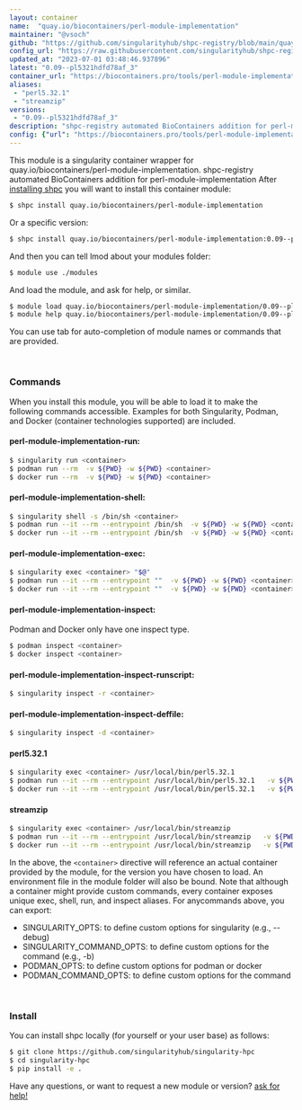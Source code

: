 ```yaml
---
layout: container
name:  "quay.io/biocontainers/perl-module-implementation"
maintainer: "@vsoch"
github: "https://github.com/singularityhub/shpc-registry/blob/main/quay.io/biocontainers/perl-module-implementation/container.yaml"
config_url: "https://raw.githubusercontent.com/singularityhub/shpc-registry/main/quay.io/biocontainers/perl-module-implementation/container.yaml"
updated_at: "2023-07-01 03:48:46.937896"
latest: "0.09--pl5321hdfd78af_3"
container_url: "https://biocontainers.pro/tools/perl-module-implementation"
aliases:
 - "perl5.32.1"
 - "streamzip"
versions:
 - "0.09--pl5321hdfd78af_3"
description: "shpc-registry automated BioContainers addition for perl-module-implementation"
config: {"url": "https://biocontainers.pro/tools/perl-module-implementation", "maintainer": "@vsoch", "description": "shpc-registry automated BioContainers addition for perl-module-implementation", "latest": {"0.09--pl5321hdfd78af_3": "sha256:ee98af5d538bfdb16bcd57da2e10140d48ecf3509d721c8c52a04de1b8a8eae7"}, "tags": {"0.09--pl5321hdfd78af_3": "sha256:ee98af5d538bfdb16bcd57da2e10140d48ecf3509d721c8c52a04de1b8a8eae7"}, "docker": "quay.io/biocontainers/perl-module-implementation", "aliases": {"perl5.32.1": "/usr/local/bin/perl5.32.1", "streamzip": "/usr/local/bin/streamzip"}}
---
```


This module is a singularity container wrapper for quay.io/biocontainers/perl-module-implementation.
shpc-registry automated BioContainers addition for perl-module-implementation
After [installing shpc](#install) you will want to install this container module:


```bash
$ shpc install quay.io/biocontainers/perl-module-implementation
```

Or a specific version:

```bash
$ shpc install quay.io/biocontainers/perl-module-implementation:0.09--pl5321hdfd78af_3
```

And then you can tell lmod about your modules folder:

```bash
$ module use ./modules
```

And load the module, and ask for help, or similar.

```bash
$ module load quay.io/biocontainers/perl-module-implementation/0.09--pl5321hdfd78af_3
$ module help quay.io/biocontainers/perl-module-implementation/0.09--pl5321hdfd78af_3
```

You can use tab for auto-completion of module names or commands that are provided.

<br>

### Commands

When you install this module, you will be able to load it to make the following commands accessible.
Examples for both Singularity, Podman, and Docker (container technologies supported) are included.

#### perl-module-implementation-run:

```bash
$ singularity run <container>
$ podman run --rm  -v ${PWD} -w ${PWD} <container>
$ docker run --rm  -v ${PWD} -w ${PWD} <container>
```

#### perl-module-implementation-shell:

```bash
$ singularity shell -s /bin/sh <container>
$ podman run --it --rm --entrypoint /bin/sh  -v ${PWD} -w ${PWD} <container>
$ docker run --it --rm --entrypoint /bin/sh  -v ${PWD} -w ${PWD} <container>
```

#### perl-module-implementation-exec:

```bash
$ singularity exec <container> "$@"
$ podman run --it --rm --entrypoint ""  -v ${PWD} -w ${PWD} <container> "$@"
$ docker run --it --rm --entrypoint ""  -v ${PWD} -w ${PWD} <container> "$@"
```

#### perl-module-implementation-inspect:

Podman and Docker only have one inspect type.

```bash
$ podman inspect <container>
$ docker inspect <container>
```

#### perl-module-implementation-inspect-runscript:

```bash
$ singularity inspect -r <container>
```

#### perl-module-implementation-inspect-deffile:

```bash
$ singularity inspect -d <container>
```


#### perl5.32.1

```bash
$ singularity exec <container> /usr/local/bin/perl5.32.1
$ podman run --it --rm --entrypoint /usr/local/bin/perl5.32.1   -v ${PWD} -w ${PWD} <container> -c " $@"
$ docker run --it --rm --entrypoint /usr/local/bin/perl5.32.1   -v ${PWD} -w ${PWD} <container> -c " $@"
```


#### streamzip

```bash
$ singularity exec <container> /usr/local/bin/streamzip
$ podman run --it --rm --entrypoint /usr/local/bin/streamzip   -v ${PWD} -w ${PWD} <container> -c " $@"
$ docker run --it --rm --entrypoint /usr/local/bin/streamzip   -v ${PWD} -w ${PWD} <container> -c " $@"
```



In the above, the `<container>` directive will reference an actual container provided
by the module, for the version you have chosen to load. An environment file in the
module folder will also be bound. Note that although a container
might provide custom commands, every container exposes unique exec, shell, run, and
inspect aliases. For anycommands above, you can export:

 - SINGULARITY_OPTS: to define custom options for singularity (e.g., --debug)
 - SINGULARITY_COMMAND_OPTS: to define custom options for the command (e.g., -b)
 - PODMAN_OPTS: to define custom options for podman or docker
 - PODMAN_COMMAND_OPTS: to define custom options for the command

<br>

### Install

You can install shpc locally (for yourself or your user base) as follows:

```bash
$ git clone https://github.com/singularityhub/singularity-hpc
$ cd singularity-hpc
$ pip install -e .
```

Have any questions, or want to request a new module or version? [ask for help!](https://github.com/singularityhub/singularity-hpc/issues)